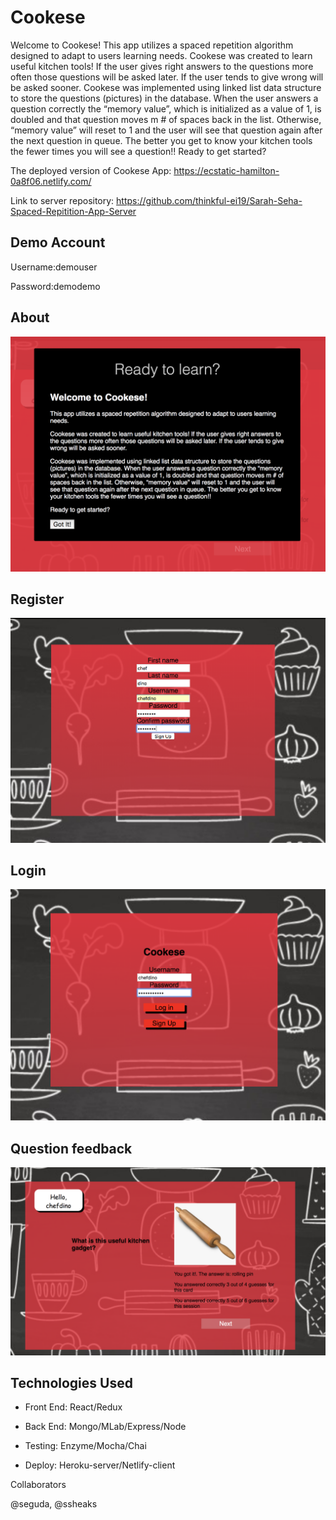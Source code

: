 
# Cookese

Welcome to Cookese!
This app utilizes a spaced repetition algorithm designed to adapt to users learning needs.
Cookese was created to learn useful kitchen tools! If the user gives right answers to the questions more often those questions will be asked later. If the user tends to give wrong will be asked sooner.
Cookese was implemented using linked list data structure to store the questions (pictures) in the database. When the user answers a question correctly the “memory value”, which is initialized as a value of 1, is doubled and that question moves m # of spaces back in the list. Otherwise, “memory value” will reset to 1 and the user will see that question again after the next question in queue. The better you get to know your kitchen tools the fewer times you will see a question!!
Ready to get started?


The deployed version of Cookese App:  https://ecstatic-hamilton-0a8f06.netlify.com/

Link to server repository: https://github.com/thinkful-ei19/Sarah-Seha-Spaced-Repitition-App-Server

## Demo Account

Username:demouser

Password:demodemo

## About
![About](https://github.com/thinkful-ei19/Sarah-Seha-Spaced-Repitition-App-Client/blob/master/src/images/aboutpage.png)

## Register
![Register](https://github.com/thinkful-ei19/Sarah-Seha-Spaced-Repitition-App-Client/blob/master/src/images/registrationform.png)

## Login
![Login](https://github.com/thinkful-ei19/Sarah-Seha-Spaced-Repitition-App-Client/blob/master/src/images/login.jpg.png)

## Question feedback
![Feedback](https://github.com/thinkful-ei19/Sarah-Seha-Spaced-Repitition-App-Client/blob/master/src/images/feedback.png)

## Technologies Used
 
* Front End: React/Redux

* Back End: Mongo/MLab/Express/Node

* Testing: Enzyme/Mocha/Chai

* Deploy: Heroku-server/Netlify-client


Collaborators

@seguda,  @ssheaks
